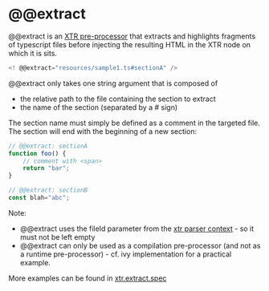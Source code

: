 
# @@extract

@@extract is an [XTR pre-processor][XTR api] that extracts and highlights fragments of typescript files before injecting
the resulting HTML in the XTR node on which it is sits.

```js
<! @@extract="resources/sample1.ts#sectionA" />
```

@@extract only takes one string argument that is composed of
- the relative path to the file containing the section to extract
- the name of the section (separated by a # sign)

The section name must simply be defined as a comment in the targeted file. The section will end with the beginning of a new section:
```js
// @@extract: sectionA
function foo() {
    // comment with <span>
    return "bar";
}

// @@extract: sectionB
const blah="abc";
```

Note: 
- @@extract uses the fileId parameter from the [xtr parser context][XTR api] - so it must not be left empty
- @@extract can only be used as a compilation pre-processor (and not as a runtime pre-processor) - cf. ivy implementation for a practical example.

More examples can be found in [xtr.extract.spec][]


[XTR api]: ./xtr-api.md
[xtr.extract.spec]: ../src/test/xtr.extract.spec.ts
